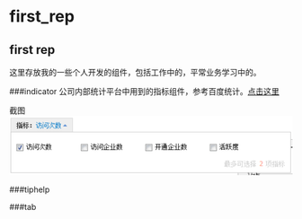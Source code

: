 first_rep
=========

first rep
-----------------------
这里存放我的一些个人开发的组件，包括工作中的，平常业务学习中的。

###indicator
公司内部统计平台中用到的指标组件，参考百度统计。[点击这里](http://tongji.baidu.com)<br />

截图
![截图](https://github.com/houyhea/first_rep/blob/master/indicator/screenshot.png?raw=true "indicator 截图")  


###tiphelp

###tab


